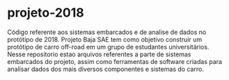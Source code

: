 # projeto-2018
Código referente aos sistemas embarcados e de analise de dados no protótipo de 2018.
Projeto Baja SAE tem como objetivo construir um protótipo de carro off-road em um grupo de estudantes universitários.
Nesse repositorio estao arquivos referentes a parte de sistemas embarcados do projeto, assim como ferramentas de software criadas para analisar dados dos mais diversos componentes e sistemas do carro.

